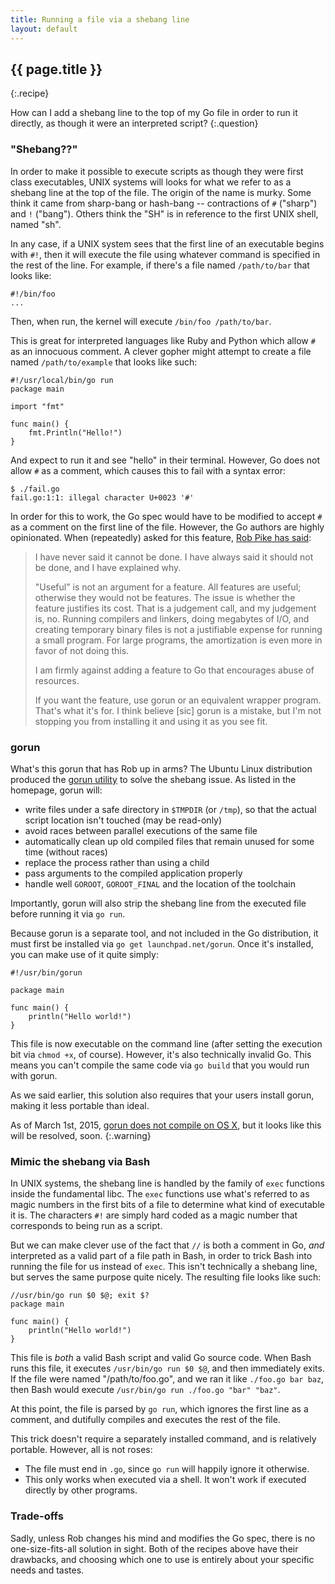 ```yaml
---
title: Running a file via a shebang line
layout: default
---
```


## {{ page.title }}
{:.recipe}

How can I add a shebang line to the top of my Go file in order to run it directly, as though it were an interpreted script?
{:.question}

### "Shebang??"

In order to make it possible to execute scripts as though they were first class executables, UNIX systems will looks for what we refer to as a shebang line at the top of the file.  The origin of the name is murky.  Some think it came from sharp-bang or hash-bang -- contractions of `#` ("sharp") and `!` ("bang").  Others think the "SH" is in reference to the first UNIX shell, named "sh".

In any case, if a UNIX system sees that the first line of an executable begins with `#!`, then it will execute the file using whatever command is specified in the rest of the line.  For example, if there's a file named `/path/to/bar` that looks like:

```
#!/bin/foo
...
```

Then, when run, the kernel will execute `/bin/foo /path/to/bar`.  

This is great for interpreted languages like Ruby and Python which allow `#` as an innocuous comment.  A clever gopher might attempt to create a file named `/path/to/example` that looks like such:

``` golang
#!/usr/local/bin/go run
package main

import "fmt"

func main() {
    fmt.Println("Hello!")
}
```

And expect to run it and see "hello" in their terminal.  However, Go does not allow `#` as a comment, which causes this to fail with a syntax error:

```
$ ./fail.go
fail.go:1:1: illegal character U+0023 '#'
```

In order for this to work, the Go spec would have to be modified to accept `#` as a comment on the first line of the file.  However, the Go authors are highly opinionated.  When (repeatedly) asked for this feature, [Rob Pike has said](https://groups.google.com/d/msg/golang-nuts/iGHWoUQFHjg/_dbLKomrPmUJ):

> I have never said it cannot be done. I have always said it should not be done, and I have explained why.
> 
> "Useful" is not an argument for a feature. All features are useful; otherwise they would not be features. The issue is whether the feature justifies its cost. That is a judgement call, and my judgement is, no. Running compilers and linkers, doing megabytes of I/O, and creating temporary binary files is not a justifiable expense for running a small program. For large programs, the amortization is even more in favor of not doing this.
> 
> I am firmly against adding a feature to Go that encourages abuse of resources.
> 
> If you want the feature, use gorun or an equivalent wrapper program. That's what it's for.  I think believe [sic] gorun is a mistake, but I'm not stopping you from installing it and using it as you see fit.

### gorun

What's this gorun that has Rob up in arms?  The Ubuntu Linux distribution produced the [gorun utility](https://wiki.ubuntu.com/gorun) to solve the shebang issue.  As listed in the homepage, gorun will:

* write files under a safe directory in `$TMPDIR` (or `/tmp`), so that the actual script location isn't touched (may be read-only)
* avoid races between parallel executions of the same file
* automatically clean up old compiled files that remain unused for some time (without races)
* replace the process rather than using a child
* pass arguments to the compiled application properly
* handle well `GOROOT`, `GOROOT_FINAL` and the location of the toolchain

Importantly, gorun will also strip the shebang line from the executed file before running it via `go run`.

Because gorun is a separate tool, and not included in the Go distribution, it must first be installed via `go get launchpad.net/gorun`.  Once it's installed, you can make use of it quite simply:

```
#!/usr/bin/gorun

package main

func main() {
    println("Hello world!")
}
```

This file is now executable on the command line (after setting the execution bit via `chmod +x`, of course).  However, it's also technically invalid Go. This means you can't compile the same code via `go build` that you would run with gorun.

As we said earlier, this solution also requires that your users install gorun, making it less portable than ideal.

As of March 1st, 2015, [gorun does not compile on OS X](https://bugs.launchpad.net/gorun/+bug/1176275), but it looks like this will be resolved, soon.
{:.warning}

### Mimic the shebang via Bash

In UNIX systems, the shebang line is handled by the family of `exec` functions inside the fundamental libc.  The `exec` functions use what's referred to as magic numbers in the first bits of a file to determine what kind of executable it is.  The characters `#!` are simply hard coded as a magic number that corresponds to being run as a script.

But we can make clever use of the fact that `//` is both a comment in Go, *and* interpreted as a valid part of a file path in Bash, in order to trick Bash into running the file for us instead of `exec`.  This isn't technically a shebang line, but serves the same purpose quite nicely.  The resulting file looks like such:

```
//usr/bin/go run $0 $@; exit $?
package main

func main() {
    println("Hello world!")
}
```

This file is *both* a valid Bash script and valid Go source code.  When Bash runs this file, it executes `/usr/bin/go run $0 $@`, and then immediately exits.  If the file were named "/path/to/foo.go", and we ran it like `./foo.go bar baz`, then Bash would execute `/usr/bin/go run ./foo.go "bar" "baz"`.

At this point, the file is parsed by `go run`, which ignores the first line as a comment, and dutifully compiles and executes the rest of the file.

This trick doesn't require a separately installed command, and is relatively portable.  However, all is not roses:  

* The file must end in `.go`, since `go run` will happily ignore it otherwise.
* This only works when executed via a shell.  It won't work if executed directly by other programs.

### Trade-offs

Sadly, unless Rob changes his mind and modifies the Go spec, there is no one-size-fits-all solution in sight.  Both of the recipes above have their drawbacks, and choosing which one to use is entirely about your specific needs and tastes.

